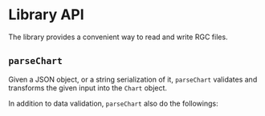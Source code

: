 # Library API

The library provides a convenient way to read and write RGC files.

## `parseChart`

Given a JSON object, or a string serialization of it, `parseChart` validates and transforms the given input into the `Chart` object.

In addition to data validation, `parseChart` also do the followings:
